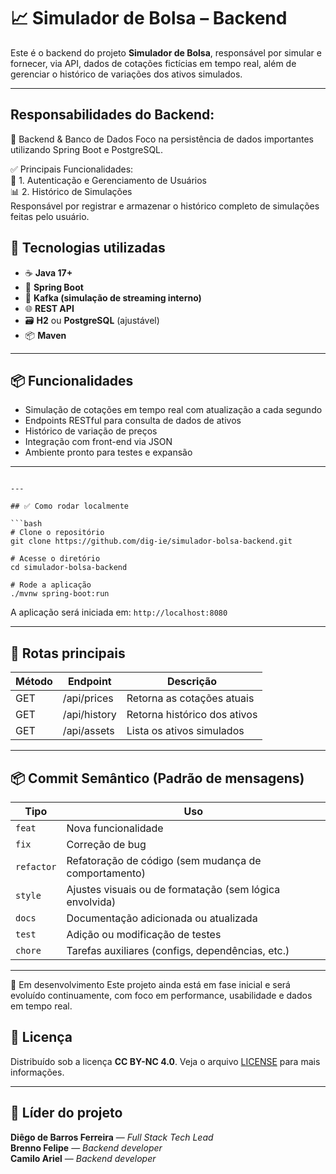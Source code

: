 # 📈 Simulador de Bolsa – Backend

Este é o backend do projeto **Simulador de Bolsa**, responsável por simular e fornecer, via API, dados de cotações fictícias em tempo real, além de gerenciar o histórico de variações dos ativos simulados.

---

## Responsabilidades do Backend:
📁 Backend & Banco de Dados
Foco na persistência de dados importantes utilizando Spring Boot e PostgreSQL.</br>

✅ Principais Funcionalidades:</br>
🔐 1. Autenticação e Gerenciamento de Usuários</br>
📊 2. Histórico de Simulações</br>
Responsável por registrar e armazenar o histórico completo de simulações feitas pelo usuário.</br>

## 🚀 Tecnologias utilizadas

- ☕ **Java 17+**
- 🧩 **Spring Boot**
- 🔁 **Kafka (simulação de streaming interno)**
- 🌐 **REST API**
- 🗃️ **H2** ou **PostgreSQL** (ajustável)
- 📦 **Maven**

---

## 📦 Funcionalidades

- Simulação de cotações em tempo real com atualização a cada segundo
- Endpoints RESTful para consulta de dados de ativos
- Histórico de variação de preços
- Integração com front-end via JSON
- Ambiente pronto para testes e expansão

---

```

---

## ✅ Como rodar localmente

```bash
# Clone o repositório
git clone https://github.com/dig-ie/simulador-bolsa-backend.git

# Acesse o diretório
cd simulador-bolsa-backend

# Rode a aplicação
./mvnw spring-boot:run
```

A aplicação será iniciada em: `http://localhost:8080`

---

## 🔄 Rotas principais

| Método | Endpoint            | Descrição                          |
|--------|---------------------|------------------------------------|
| GET    | /api/prices         | Retorna as cotações atuais         |
| GET    | /api/history        | Retorna histórico dos ativos       |
| GET    | /api/assets         | Lista os ativos simulados          |

---

## 📦 Commit Semântico (Padrão de mensagens)

| Tipo       | Uso                                                       |
|------------|-----------------------------------------------------------|
| `feat`     | Nova funcionalidade                                       |
| `fix`      | Correção de bug                                           |
| `refactor` | Refatoração de código (sem mudança de comportamento)      |
| `style`    | Ajustes visuais ou de formatação (sem lógica envolvida)   |
| `docs`     | Documentação adicionada ou atualizada                     |
| `test`     | Adição ou modificação de testes                           |
| `chore`    | Tarefas auxiliares (configs, dependências, etc.)          |

---

🚧 Em desenvolvimento
Este projeto ainda está em fase inicial e será evoluído continuamente, com foco em performance, usabilidade e dados em tempo real.

## 🪪 Licença

Distribuído sob a licença **CC BY-NC 4.0**. Veja o arquivo [LICENSE](./LICENSE) para mais informações.

---

## 👤 Líder do projeto

**Diêgo de Barros Ferreira** — *Full Stack Tech Lead* <br/>
**Brenno Felipe** — *Backend developer* <br/>
**Camilo Ariel** — *Backend developer* <br/>
